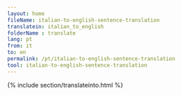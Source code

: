 ```yaml
---
layout: home
fileName: italian-to-english-sentence-translation
translatein: italian_to_english
folderName : translate
lang: pt
from: it
to: en
permalink: /pt/italian-to-english-sentence-translation
tool: italian-to-english-sentence-translation
---
```

{% include section/translateinto.html %}